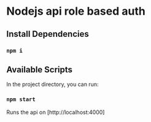 # Nodejs api role based auth

## Install Dependencies

### `npm i`

## Available Scripts

In the project directory, you can run:

### `npm start`

Runs the api on [http://localhost:4000]